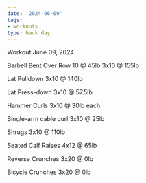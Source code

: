 ```yaml
---
date: '2024-06-09'
tags:
- workouts
type: back day
---
```


Workout June 09, 2024

Barbell Bent Over Row
10 @ 45lb
3x10 @ 155lb

Lat Pulldown
3x10 @ 140lb

Lat Press-down
3x10 @ 57.5lb

Hammer Curls
3x10 @ 30lb each

Single-arm cable curl
3x10 @ 25lb

Shrugs
3x10 @ 110lb

Seated Calf Raises
4x12 @ 65lb

Reverse Crunches
3x20 @ 0lb

Bicycle Crunches
3x20 @ 0lb